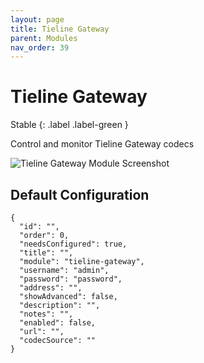 ```yaml
---
layout: page
title: Tieline Gateway
parent: Modules
nav_order: 39
---
```


# Tieline Gateway

Stable
{: .label .label-green }

Control and monitor Tieline Gateway codecs

![Tieline Gateway Module Screenshot](/bug/assets/images/screenshots/module-tieline-gateway.png)

## Default Configuration

```
{
  "id": "",
  "order": 0,
  "needsConfigured": true,
  "title": "",
  "module": "tieline-gateway",
  "username": "admin",
  "password": "password",
  "address": "",
  "showAdvanced": false,
  "description": "",
  "notes": "",
  "enabled": false,
  "url": "",
  "codecSource": ""
}
```
